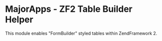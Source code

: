 MajorApps - ZF2 Table Builder Helper
================

This module enables "FormBuilder" styled tables within ZendFramework 2.



